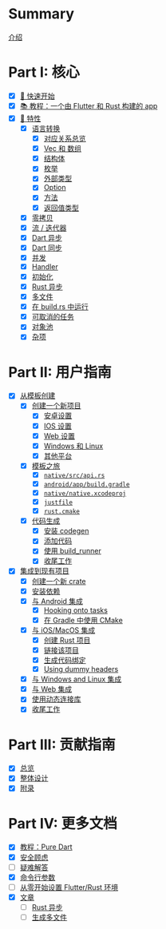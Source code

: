# Summary

[介绍](./src/index.md)

# Part I: 核心

- [x] [🧭 快速开始](./src/quickstart.md)
- [x] [📚 教程：一个由 Flutter 和 Rust 构建的 app](./src/tutorial_with_flutter.md)
- [x] [🎼 特性](./src/feature.md)
  - [x] [语言转换](./src/feature/lang.md)
    - [x] [对应关系总览](./src/feature/lang_simple.md)
    - [x] [Vec 和 数组](./src/feature/lang_vec.md)
    - [x] [结构体](./src/feature/lang_struct.md)
    - [x] [枚举](./src/feature/lang_enum.md)
    - [x] [外部类型](./src/feature/lang_external.md)
    - [x] [Option](./src/feature/lang_option.md)
    - [x] [方法](./src/feature/lang_methods.md)
    - [x] [返回值类型](./src/feature/lang_return_types.md)
  - [x] [零拷贝](./src/feature/zero_copy.md)
  - [x] [流 / 迭代器](./src/feature/stream.md)
  - [x] [Dart 异步](./src/feature/async_dart.md)
  - [x] [Dart 同步](./src/feature/sync_dart.md)
  - [x] [并发](./src/feature/concurrency.md)
  - [x] [Handler](./src/feature/handler.md)
  - [x] [初始化](./src/feature/init.md)
  - [x] [Rust 异步](./src/feature/async_rust.md)
  - [x] [多文件](./src/feature/multiple_files.md)
  - [x] [在 build.rs 中运行](./src/feature/build_rs.md)
  - [x] [可取消的任务](./src/feature/cancelable_task.md)
  - [x] [对象池](./src/feature/object_pool.md)
  - [x] [杂项](./src/feature/misc.md)

# Part II: 用户指南

- [x] [从模板创建](./src/template.md)
  - [x] [创建一个新项目](./src/template/setup.md)
    - [x] [安卓设置](./src/template/setup_android.md)
    - [x] [IOS 设置](./src/template/setup_ios.md)
    - [x] [Web 设置](./src/template/setup_web.md)
    - [x] [Windows 和 Linux](./src/template/setup_desktop.md)
    - [x] [其他平台](./src/template/setup_others.md)
  - [x] [模板之旅](./src/template/tour.md)
    - [x] [`native/src/api.rs`](./src/template/tour_api.md)
    - [x] [`android/app/build.gradle`](./src/template/tour_gradle.md)
    - [x] [`native/native.xcodeproj`](./src/template/tour_native_proj.md)
    - [x] [`justfile`](./src/template/tour_justfile.md)
    - [x] [`rust.cmake`](./src/template/tour_cmake.md)
  - [x] [代码生成](./src/template/generate.md)
    - [x] [安装 codegen](./src/template/generate_install.md)
    - [x] [添加代码](./src/template/generate_adding_code.md)
    - [x] [使用 build_runner](./src/template/generate_build_runner.md)
    - [x] [收尾工作](./src/template/generate_finish.md)
- [x] [集成到现有项目](./src/integrate.md)
  - [x] [创建一个新 crate](./src/integrate/new_crate.md)
  - [x] [安装依赖](./src/integrate/deps.md)
  - [x] [与 Android 集成](./src/integrate/android.md)
    - [x] [Hooking onto tasks](./src/integrate/android_tasks.md)
    - [x] [在 Gradle 中使用 CMake](./src/integrate/android_cmake.md)
  - [x] [与 iOS/MacOS 集成](./src/integrate/ios.md)
    - [x] [创建 Rust 项目](./src/integrate/ios_proj.md)
    - [x] [链接该项目](./src/integrate/ios_linking.md)
    - [x] [生成代码绑定](./src/integrate/ios_gen.md)
    - [x] [Using dummy headers](./src/integrate/ios_headers.md)
  - [x] [与 Windows and Linux 集成](./src/integrate/desktop.md)
  - [x] [与 Web 集成](./src/integrate/web.md)
  - [x] [使用动态连接库](./src/integrate/usage.md)
  - [x] [收尾工作](./src/integrate/finish.md)

# Part III: 贡献指南

- [x] [总览](./src/contributing/overview.md)
- [x] [整体设计](./src/contributing/design.md)
- [x] [附录](./src/contributing/appendix.md)

# Part IV: 更多文档

- [x] [教程：Pure Dart](./src/tutorial_pure_dart.md)
- [x] [安全顾虑](./src/safety.md)
- [ ] [疑难解答](./src/troubleshooting.md)
- [x] [命令行参数](./src/command_line.md)
- [ ] [从零开始设置 Flutter/Rust 环境](./src/set_up_from_scratch.md)
- [x] [文章](./src/article.md)
  - [ ] [Rust 异步](./src/article/async_in_rust.md)
  - [ ] [生成多文件](./src/article/generate_multiple_files.md)
